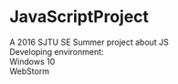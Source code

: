 # JavaScriptProject

A 2016 SJTU SE Summer project about JS <br>
Developing environment:<br>
Windows 10<br>
WebStorm<br>
